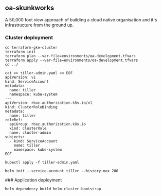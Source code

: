 ## oa-skunkworks

A 50,000 foot view approach of building a cloud native organisation and it's
infrastructure from the ground up.


### Cluster deployment

```
cd terraform-gke-cluster
terraform init
terraform plan --var-file=environments/oa-development.tfvars
terraform apply --var-file=environments/oa-development.tfvars
cd ../
````

```
cat >> tiller-admin.yaml << EOF
apiVersion: v1
kind: ServiceAccount
metadata:
  name: tiller
  namespace: kube-system
---
apiVersion: rbac.authorization.k8s.io/v1
kind: ClusterRoleBinding
metadata:
  name: tiller
roleRef:
  apiGroup: rbac.authorization.k8s.io
  kind: ClusterRole
  name: cluster-admin
subjects:
  - kind: ServiceAccount
    name: tiller
    namespace: kube-system
EOF
```

`kubectl apply -f tiller-admin.yaml`

```
helm init --service-account tiller --history-max 200

```

### Application deployment

```
helm dependency build helm-cluster-bootstrap
```

